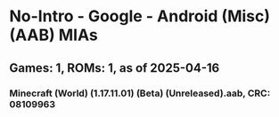 # No-Intro - Google - Android (Misc) (AAB) MIAs
## Games: 1, ROMs: 1, as of 2025-04-16

### Minecraft (World) (1.17.11.01) (Beta) (Unreleased).aab, CRC: 08109963
